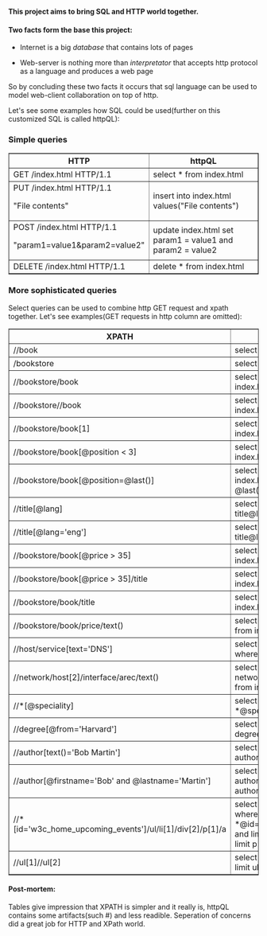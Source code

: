**This project aims to bring SQL and HTTP world together.** 

#### Two facts form the base this project:
- Internet is a big *database* that contains lots of pages

- Web-server is nothing more than *interpretator* that accepts http protocol as a language and produces a web page

So by concluding these two facts it occurs that sql language can be used to model web-client collaboration on top of http.

Let's see some examples how SQL could be used(further on this customized SQL is called httpQL):


### Simple queries 

<table border="1">
    <thead>
        <th>HTTP</th>
        <th>httpQL</th>
    </thead>
    <tr>
        <td>GET /index.html HTTP/1.1</td>
        <td>select * from index.html</td>
    </tr>
    <tr>
        <td>PUT /index.html HTTP/1.1<p/>"File contents"</td>
        <td>insert into index.html values(&quot;File contents&quot;)</td>
    </tr>
    <tr>
        <td>POST /index.html HTTP/1.1<p/>&quot;param1=value1&amp;param2=value2&quot;</td>
        <td>update index.html set param1 = value1 and param2 = value2</td>
    </tr>
    <tr>
        <td>DELETE /index.html HTTP/1.1</td>
        <td>delete * from index.html</td>
    </tr>
</table>




### More sophisticated queries 
Select queries can be used to combine http GET request and xpath together. Let's see examples(GET requests in http column are omitted):

<table border="1">
    <thead>
        <th>XPATH</th>
        <th>httpQL</th>
    </thead>
    <tr>
        <td>//book</td>
        <td>select book from index.html</td>
    </tr>
    <tr>
        <td>/bookstore</td>
        <td>select .bookstore from index.html</td>
    </tr>
    <tr>
        <td>//bookstore/book</td>
        <td>select bookstore.book from index.html</td>
    </tr>
    <tr>
        <td>//bookstore//book</td>
        <td>select bookstore..book from index.html</td>
    </tr>
    <tr>
        <td>//bookstore/book[1]</td>
        <td>select bookstore.book from index.html where limit book by 1</td>
    </tr>
    <tr>
        <td>//bookstore/book[@position &lt; 3]</td>
        <td>select bookstore.book from index.html where book@position &lt; 3</td>
    </tr>
    <tr>
        <td>//bookstore/book[@position=@last()]</td>
        <td>select bookstore.book from index.html where book@position = @last()</td>
    </tr>
    <tr>
        <td>//title[@lang]</td>
        <td>select title from index.html where title@lang=*</td>
    </tr>
    <tr>
        <td>//title[@lang='eng']</td>
        <td>select title from index.html where title@lang='eng'</td>
    </tr>
    <tr>
        <td>//bookstore/book[@price &gt; 35]</td>
        <td>select bookstore.book from index.html where book@price &gt; 35</td>
    </tr>
    <tr>
        <td>//bookstore/book[@price &gt; 35]/title</td>
        <td>select bookstore.book.title from index.html where book@price &gt; 35</td>
    </tr>
    <tr>
        <td>//bookstore/book/title</td>
        <td>select bookstore.book.title from index.html </td>
    </tr>
    <tr>
        <td>//bookstore/book/price/text()</td>
        <td>select bookstore.book.price@text from index.html</td>
    </tr>
    <tr>
        <td>//host/service[text='DNS']</td>
        <td>select host.service from index.html where service@text() = 'DNS'</td>
    </tr>
    <tr>
        <td>//network/host[2]/interface/arec/text()</td>
        <td>select network.host.interface.arec@text() from index.html limit host by 2</td>
    </tr>
    <tr>
        <td>//*[@speciality]</td>
        <td>select * from index.html where *@speciality=*</td>
    </tr>
    <tr>
        <td>//degree[@from='Harvard']</td>
        <td>select degree from index.html where degree@from='Harvard'</td>
    </tr>
    <tr>
        <td>//author[text()='Bob Martin']</td>
        <td>select author from index.html where author@text() = 'Bob Martin'</td>
    </tr>
    <tr>
        <td>//author[@firstname='Bob' and @lastname='Martin']</td>
        <td>select author from index.html where author@firstname='Bob' and author@lastname='Martin'</td>
    </tr>
    <tr>
        <td>//*[id='w3c_home_upcoming_events']/ul/li[1]/div[2]/p[1]/a</td>
        <td>select *.ul.li.div.p.a from index.html where *@id='w3c_home_upcoming_events' and limit li by 1 and limit div by 2 and limit p by 1</td>
    </tr>
    <tr>
        <td>//ul[1]//ul[2]</td>
        <td>select ul..ul from index.html where limit ul#1 by 1 and limit ul#2 by 2</td>
    </tr>

</table>





#### Post-mortem:

Tables give impression that XPATH is simpler and it really is, httpQL contains some artifacts(such #) and less readible. Seperation of concerns did a great job for HTTP and XPath world.
 
